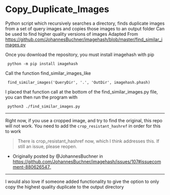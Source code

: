# Copy_Duplicate_Images
Python script which recursively searches a directory, finds duplicate images from a set of query images and copies those images to an output folder
Can be used to find higher quality versions of images
Adapted From https://github.com/JohannesBuchner/imagehash/blob/master/find_similar_images.py

Once you download the repository, you must install imagehash with pip 
     
     python -m pip install imagehash

Call the function find_similar_images_like

     find_similar_images('QueryDir', '.', 'OutDir', imagehash.phash)
     
I placed that function call at the bottom of the find_similar_images.py file, you can then run the program with 

     python3 ./find_similar_images.py
     
-----------------------------------------------------------------

Right now, if you use a cropped image, and try to find the original, this repo will not work. You need to add the `crop_resistant_hashref` in order for this to work

> There is crop_resistant_hashref now, which I think addresses this. If still an issue, please reopen.

* Originally posted by @JohannesBuchner in https://github.com/JohannesBuchner/imagehash/issues/107#issuecomment-880626547_

-----------------------------------------------------------------

I would also love if someone added functionality to give the option to only copy the highest quality duplicate to the output directory
